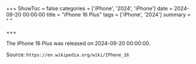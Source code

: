 +++
ShowToc = false
categories = ['iPhone', '2024', 'iPhone']
date = 2024-09-20 00:00:00
title = "iPhone 16 Plus"
tags = ['iPhone', '2024']
summary = " "

+++

The iPhone 16 Plus was released on 2024-09-20 00:00:00.

Source: `https://en.wikipedia.org/wiki/IPhone_16`

